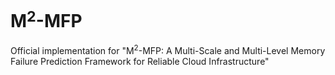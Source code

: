 # M$^2$-MFP
Official implementation for "M$^2$-MFP: A Multi-Scale and Multi-Level Memory Failure Prediction Framework for Reliable Cloud Infrastructure"
